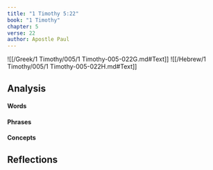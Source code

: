 ```yaml
---
title: "1 Timothy 5:22"
book: "1 Timothy"
chapter: 5
verse: 22
author: Apostle Paul
---
```

![[/Greek/1 Timothy/005/1 Timothy-005-022G.md#Text]]
![[/Hebrew/1 Timothy/005/1 Timothy-005-022H.md#Text]]

## Analysis

#### Words

#### Phrases

#### Concepts

## Reflections
